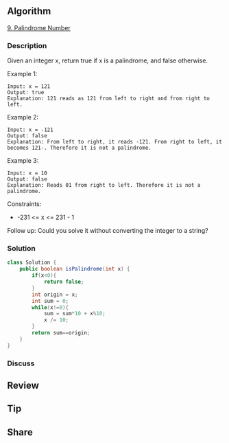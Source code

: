 ## Algorithm

[9. Palindrome Number](https://leetcode.com/problems/palindrome-number/)

### Description

Given an integer x, return true if x is a palindrome, and false otherwise.

Example 1:

```
Input: x = 121
Output: true
Explanation: 121 reads as 121 from left to right and from right to left.
```

Example 2:

```
Input: x = -121
Output: false
Explanation: From left to right, it reads -121. From right to left, it becomes 121-. Therefore it is not a palindrome.
```

Example 3:

```
Input: x = 10
Output: false
Explanation: Reads 01 from right to left. Therefore it is not a palindrome.
```

Constraints:

- -231 <= x <= 231 - 1

Follow up: Could you solve it without converting the integer to a string?

### Solution

```java
class Solution {
    public boolean isPalindrome(int x) {
        if(x<0){
            return false;
        }
        int origin = x;
        int sum = 0;
        while(x!=0){
            sum = sum*10 + x%10;
            x /= 10;
        }
        return sum==origin;
    }
}
```

### Discuss

## Review


## Tip


## Share
